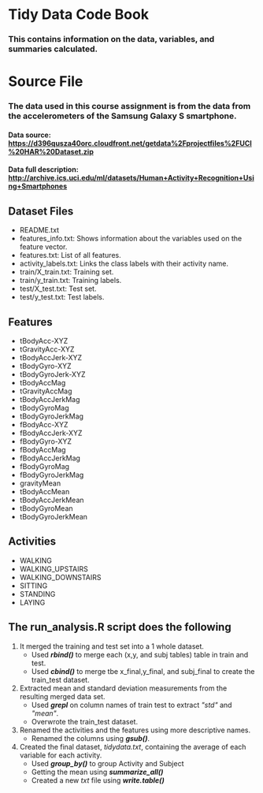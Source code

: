 # Tidy Data Code Book
### This contains information on the **data**, **variables**, and **summaries** calculated.
# Source File
### The data used in this course assignment is from the data from the accelerometers of the Samsung Galaxy S smartphone.

#### Data source: https://d396qusza40orc.cloudfront.net/getdata%2Fprojectfiles%2FUCI%20HAR%20Dataset.zip
#### Data full description: http://archive.ics.uci.edu/ml/datasets/Human+Activity+Recognition+Using+Smartphones

## **Dataset Files**

   * README.txt
   * features_info.txt: Shows information about the variables used on the feature vector.
   * features.txt: List of all features.
   * activity_labels.txt: Links the class labels with their activity name.
   * train/X_train.txt: Training set.
   * train/y_train.txt: Training labels.
   * test/X_test.txt: Test set.
   * test/y_test.txt: Test labels.

## **Features**

   * tBodyAcc-XYZ
   * tGravityAcc-XYZ
   * tBodyAccJerk-XYZ
   * tBodyGyro-XYZ
   * tBodyGyroJerk-XYZ
   * tBodyAccMag
   * tGravityAccMag
   * tBodyAccJerkMag
   * tBodyGyroMag
   * tBodyGyroJerkMag
   * fBodyAcc-XYZ
   * fBodyAccJerk-XYZ
   * fBodyGyro-XYZ
   * fBodyAccMag
   * fBodyAccJerkMag
   * fBodyGyroMag
   * fBodyGyroJerkMag
   * gravityMean
   * tBodyAccMean
   * tBodyAccJerkMean
   * tBodyGyroMean
   * tBodyGyroJerkMean

## **Activities**

   * WALKING
   * WALKING_UPSTAIRS
   * WALKING_DOWNSTAIRS
   * SITTING
   * STANDING
   * LAYING

## **The run_analysis.R script does the following**

   1. It merged the training and test set into a 1 whole dataset.
      * Used ***rbind()*** to merge each (x,y, and subj tables) table in train and test.
      * Used ***cbind()*** to merge tbe x_final,y_final, and subj_final to create the train_test dataset.
   2. Extracted mean and standard deviation measurements from the resulting merged data set.
      * Used ***grepl*** on column names of train test to extract *"std"* and *"mean"*.
      * Overwrote the train_test dataset.
   3. Renamed the activities and the features using more descriptive names.
      * Renamed the columns using ***gsub()***. 
   4. Created the final dataset, *tidydata.txt*, containing the average of each variable for each activity.
      * Used ***group_by()*** to group Activity and Subject
      * Getting the mean using ***summarize_all()***
      * Created a new *txt* file using ***write.table()***
